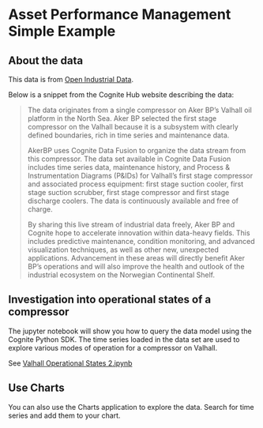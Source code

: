 # Asset Performance Management Simple Example

## About the data

This data is from [Open Industrial Data](https://hub.cognite.com/open-industrial-data-211/what-is-open-industrial-data-994).

Below is a snippet from the Cognite Hub website describing the data:

> The data originates from a single compressor on Aker BP’s Valhall oil platform in the North Sea. Aker BP selected the first stage compressor on the Valhall because it is a subsystem with
> clearly defined boundaries, rich in time series and maintenance data.
>
> AkerBP uses Cognite Data Fusion to organize the data stream from this compressor. The data set available in Cognite Data Fusion includes time series data, maintenance history, and
> Process & Instrumentation Diagrams (P&IDs) for Valhall’s first stage compressor and associated process equipment: first stage suction cooler, first stage suction scrubber, first stage
> compressor and first stage discharge coolers. The data is continuously available and free of charge.
>
>By sharing this live stream of industrial data freely, Aker BP and Cognite hope to accelerate innovation within data-heavy fields. This includes predictive maintenance, condition
> monitoring, and advanced visualization techniques, as well as other new, unexpected applications. Advancement in these areas will directly benefit Aker BP’s operations and will also
>improve the health and outlook of the industrial ecosystem on the Norwegian Continental Shelf.

## Investigation into operational states of a compressor

The jupyter notebook will show you how to query the data model using the Cognite Python SDK. The time series loaded in the data set are used to explore
various modes of operation for a compressor on Valhall.

See [Valhall Operational States 2.ipynb](./Valhall%20Operational%20States%202.ipynb)

## Use Charts

You can also use the Charts application to explore the data. Search for time series and add them to your chart.
